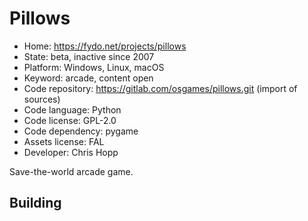 # Pillows

- Home: https://fydo.net/projects/pillows
- State: beta, inactive since 2007
- Platform: Windows, Linux, macOS
- Keyword: arcade, content open
- Code repository: https://gitlab.com/osgames/pillows.git (import of sources)
- Code language: Python
- Code license: GPL-2.0
- Code dependency: pygame
- Assets license: FAL
- Developer: Chris Hopp

Save-the-world arcade game.

## Building
